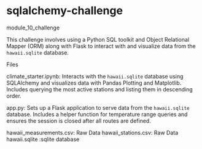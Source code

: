 # sqlalchemy-challenge
module_10_challenge

This challenge involves using a Python SQL toolkit and Object Relational Mapper (ORM) along with Flask to interact with and visualize data from the `hawaii.sqlite` database.

Files

climate_starter.ipynb: Interacts with the `hawaii.sqlite` database using SQLAlchemy and visualizes data with Pandas Plotting and Matplotlib. Includes querying the most active stations and listing them in descending order.

app.py: Sets up a Flask application to serve data from the `hawaii.sqlite` database. Includes a helper function for temperature range queries and ensures the session is closed after all routes are defined.

hawaii_measurements.csv: Raw Data
hawaii_stations.csv: Raw Data
hawaii.sqlite :sqlite database